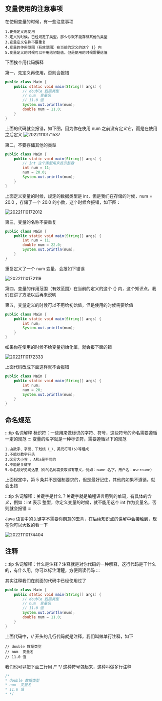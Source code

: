 ## 变量使用的注意事项

在使用变量的时候，有一些注意事项

```
1.要先定义再使用
2.定义的时候，已经规定了类型，那么你就不能存储其他的类型
3.变量定义名称不要重复
4.变量的作用范围（有效范围）在当前的定义的这个 {} 内
5.变量定义的时候可以不用给初始值，但是使用的时候需要给值
```

下面挨个用代码解释

第一，先定义再使用，否则会报错

```java
public class Main {
    public static void main(String[] args) {
        // double 数据类型
        // num  变量名
        // 11.0 值
        System.out.println(num);
        double num = 11.0;
    }
}
```

上面的代码就会报错，如下图，因为你在使用 num 之前没有定义它，而是在使用之后定义
![20221110171537](https://nodeing-com-1252923609.cos.ap-chengdu.myqcloud.com//document20221110171537.png)

第二，不要存储其他的类型

```java
public class Main {
    public static void main(String[] args) {
        // int 这个类型用来表示整数
        int num = 11;
        num = 20.0;
        System.out.println(num);
    }
}
```

上面定义变量的时候，规定的数据类型是 int，但是我们在存储的时候，num = 20.0 ，存储了一个 20.0 的小数，这个时候会报错，如下图：

![20221110172012](https://nodeing-com-1252923609.cos.ap-chengdu.myqcloud.com//document20221110172012.png)

第三，变量的名称不要重复

```java
public class Main {
    public static void main(String[] args) {
        int num = 11;
        double num = 22.0;
        System.out.println(num);
    }
}
```

重复定义了一个 num 变量，会报如下错误

![20221110172119](https://nodeing-com-1252923609.cos.ap-chengdu.myqcloud.com//document20221110172119.png)

第四，变量的作用范围（有效范围）在当前的定义的这个 {} 内，这个知识点，我们在讲了方法以后再来说明

第五，变量定义的时候可以不用给初始值，但是使用的时候需要给值

```java
public class Main {
    public static void main(String[] args) {
        int num;
        System.out.println(num);
    }
}
```

如果你在使用的时候不给变量初始化值，就会报下面的错

![20221110172333](https://nodeing-com-1252923609.cos.ap-chengdu.myqcloud.com//document20221110172333.png)

上面代码改成下面这样就不会报错

```java
public class Main {
    public static void main(String[] args) {
        int num;
        num = 20;
        System.out.println(num);
    }
}
```

## 命名规范

:::tip
名词解释
标识符：一些用来做标识的字符、符号，这些符号的命名需要遵循一定的规范
:::
变量的名字就是一种标识符，需要遵循以下的规范

```
1.由数字、字面、下划线（_）、美元符号($)等组成
2.不能以数字开头
3.区分大小写 ，A和a是不同的
4.不能是关键字
5.命名最好见词达意（你的名称需要取得有意义，例如：name 名字，用户名：username）
```

上面规定中，第 5 条并不是强制要求的，但是最好记住，其他的如果不遵循，就会出错

:::tip
名词解释：关键字是什么？关键字就是编程语言用到的单词，有具体的含义，例如：int 表示 整型，你定义变量的时候，就不能用这个 int 作为变量名，否则就会报错
:::

Java 语言中的关键字不需要你刻意的去背，在后续知识点的讲解中会接触到，现在你可以大致的看一下

![20221110174404](https://nodeing-com-1252923609.cos.ap-chengdu.myqcloud.com//document20221110174404.png)

## 注释

:::tip
名词解释：什么是注释？注释就是对你代码的一种解释，这行代码是干什么的，有什么用，你可以标注清楚，方便阅读代码
:::

其实注释我们在前面的代码中已经使用过了

```java
public class Main {
    public static void main(String[] args) {
        // double 数据类型
        // num  变量名
        // 11.0 值
        System.out.println(num);
        double num = 11.0;
    }
}
```

上面代码中，// 开头的几行代码就是注释，我们叫做单行注释，如下

```
// double 数据类型
// num  变量名
// 11.0 值
```

我们也可以把下面三行用 /\* \*/ 这种符号包起来，这种叫做多行注释

```java
/*
* double 数据类型
* num  变量名
* 11.0 值
* */
```
